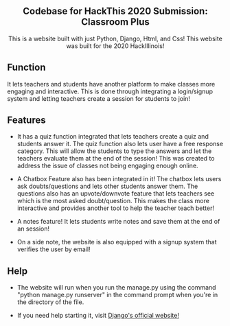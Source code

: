 <h2 align="center">
     Codebase for HackThis 2020 Submission: Classroom Plus
  </h2>
<p align="center">
This is a website built with just Python, Django, Html, and Css! This website was built for the 2020 HackIllinois! 
</p>

## Function
It lets teachers and students have another platform to make classes more engaging and interactive. This is done through integrating a login/signup system and letting teachers create a session for students to join!

## Features
* It has a quiz function integrated that lets teachers create a quiz and students answer it. The quiz function also lets user have a free response category. This will allow the students to type the answers and let the teachers evaluate them at the end of the session! This was created to address the issue of classes not being engaging enough online.

* A Chatbox Feature also has been integrated in it! The chatbox lets users ask doubts/questions and lets other students answer them. The questions also has an upvote/downvote feature that lets teachers see which is the most asked doubt/question. This makes the class more interactive and provides another tool to help the teacher teach better!

* A notes feature! It lets students write notes and save them at the end of an session!

* On a side note, the website is also equipped with a signup system that verifies the user by email!

## Help

* The website will run when you run the manage.py using the command "python manage.py runserver" in the command prompt when you're in the directory of the file.

* If you need help starting it, visit [Django's official website!](https://www.djangoproject.com/start/)
